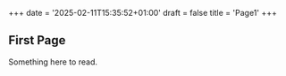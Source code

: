 +++
date = '2025-02-11T15:35:52+01:00'
draft = false
title = 'Page1'
+++

## First Page

Something here to read.
